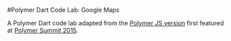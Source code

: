 #Polymer Dart Code Lab: Google Maps

A Polymer Dart code lab adapted from the [Polymer JS version](http://www.code-labs.io/codelabs/polymer-maps/) first featured at [Polymer Summit 2015](https://www.polymer-project.org/summit).
